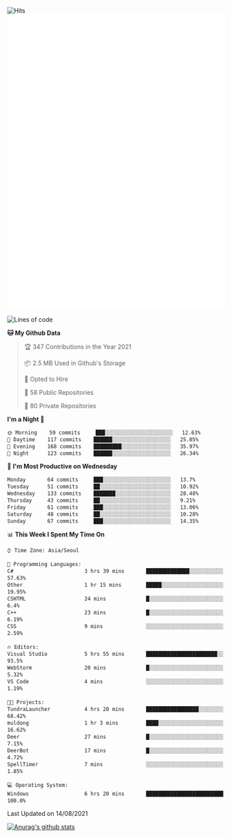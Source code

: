 ![Hits](https://hits.seeyoufarm.com/api/count/incr/badge.svg?url=https%3A%2F%2Fgithub.com%2Fkokose1234&count_bg=%2379C83D&title_bg=%23555555&icon=apple.svg&icon_color=%23E7E7E7&title=hits&edge_flat=false)
<br/>
![Metrics](https://github.com/kokose1234/kokose1234/blob/main/github-metrics.svg)

<!--START_SECTION:waka-->
![Lines of code](https://img.shields.io/badge/From%20Hello%20World%20I%27ve%20Written-12.5%20million%20lines%20of%20code-blue)

**🐱 My Github Data** 

> 🏆 347 Contributions in the Year 2021
 > 
> 📦 2.5 MB Used in Github's Storage 
 > 
> 💼 Opted to Hire
 > 
> 📜 58 Public Repositories 
 > 
> 🔑 80 Private Repositories  
 > 
**I'm a Night 🦉** 

```text
🌞 Morning    59 commits     ███░░░░░░░░░░░░░░░░░░░░░░   12.63% 
🌆 Daytime    117 commits    ██████░░░░░░░░░░░░░░░░░░░   25.05% 
🌃 Evening    168 commits    █████████░░░░░░░░░░░░░░░░   35.97% 
🌙 Night      123 commits    ██████░░░░░░░░░░░░░░░░░░░   26.34%

```
📅 **I'm Most Productive on Wednesday** 

```text
Monday       64 commits     ███░░░░░░░░░░░░░░░░░░░░░░   13.7% 
Tuesday      51 commits     ██░░░░░░░░░░░░░░░░░░░░░░░   10.92% 
Wednesday    133 commits    ███████░░░░░░░░░░░░░░░░░░   28.48% 
Thursday     43 commits     ██░░░░░░░░░░░░░░░░░░░░░░░   9.21% 
Friday       61 commits     ███░░░░░░░░░░░░░░░░░░░░░░   13.06% 
Saturday     48 commits     ██░░░░░░░░░░░░░░░░░░░░░░░   10.28% 
Sunday       67 commits     ███░░░░░░░░░░░░░░░░░░░░░░   14.35%

```


📊 **This Week I Spent My Time On** 

```text
⌚︎ Time Zone: Asia/Seoul

💬 Programming Languages: 
C#                       3 hrs 39 mins       ██████████████░░░░░░░░░░░   57.63% 
Other                    1 hr 15 mins        █████░░░░░░░░░░░░░░░░░░░░   19.95% 
CSHTML                   24 mins             █░░░░░░░░░░░░░░░░░░░░░░░░   6.4% 
C++                      23 mins             █░░░░░░░░░░░░░░░░░░░░░░░░   6.19% 
CSS                      9 mins              ░░░░░░░░░░░░░░░░░░░░░░░░░   2.59%

🔥 Editors: 
Visual Studio            5 hrs 55 mins       ███████████████████████░░   93.5% 
WebStorm                 20 mins             █░░░░░░░░░░░░░░░░░░░░░░░░   5.32% 
VS Code                  4 mins              ░░░░░░░░░░░░░░░░░░░░░░░░░   1.19%

🐱‍💻 Projects: 
TundraLauncher           4 hrs 20 mins       █████████████████░░░░░░░░   68.42% 
muldong                  1 hr 3 mins         ████░░░░░░░░░░░░░░░░░░░░░   16.62% 
Deer                     27 mins             █░░░░░░░░░░░░░░░░░░░░░░░░   7.15% 
DeerBot                  17 mins             █░░░░░░░░░░░░░░░░░░░░░░░░   4.72% 
SpellTimer               7 mins              ░░░░░░░░░░░░░░░░░░░░░░░░░   1.85%

💻 Operating System: 
Windows                  6 hrs 20 mins       █████████████████████████   100.0%

```


 Last Updated on 14/08/2021
<!--END_SECTION:waka-->

[![Anurag's github stats](https://github-readme-stats.vercel.app/api?username=kokose1234&theme=dracula)](https://github.com/anuraghazra/github-readme-stats)



	

